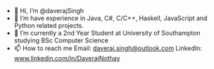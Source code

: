 - 👋 Hi, I’m @daverajSingh
- 👀 I’m have experience in Java, C#, C/C++, Haskell, JavaScript and Python related projects. 
- 🌱 I’m currently a 2nd Year Student at University of Southampton studying BSc Computer Science
- 📫 How to reach me 
     Email: daveraj.singh@outlook.com
     LinkedIn: www.linkedin.com/in/DaverajNothay

<!---
daverajSingh/daverajSingh is a ✨ special ✨ repository because its `README.md` (this file) appears on your GitHub profile.
You can click the Preview link to take a look at your changes.
--->
